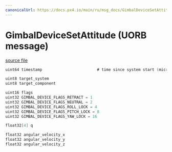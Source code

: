 ```yaml
---
canonicalUrl: https://docs.px4.io/main/ru/msg_docs/GimbalDeviceSetAttitude
---
```


# GimbalDeviceSetAttitude (UORB message)



[source file](https://github.com/PX4/PX4-Autopilot/blob/release/1.14/msg/GimbalDeviceSetAttitude.msg)

```c
uint64 timestamp                        # time since system start (microseconds)

uint8 target_system
uint8 target_component

uint16 flags
uint32 GIMBAL_DEVICE_FLAGS_RETRACT = 1
uint32 GIMBAL_DEVICE_FLAGS_NEUTRAL = 2
uint32 GIMBAL_DEVICE_FLAGS_ROLL_LOCK = 4
uint32 GIMBAL_DEVICE_FLAGS_PITCH_LOCK = 8
uint32 GIMBAL_DEVICE_FLAGS_YAW_LOCK = 16

float32[4] q

float32 angular_velocity_x
float32 angular_velocity_y
float32 angular_velocity_z

```
